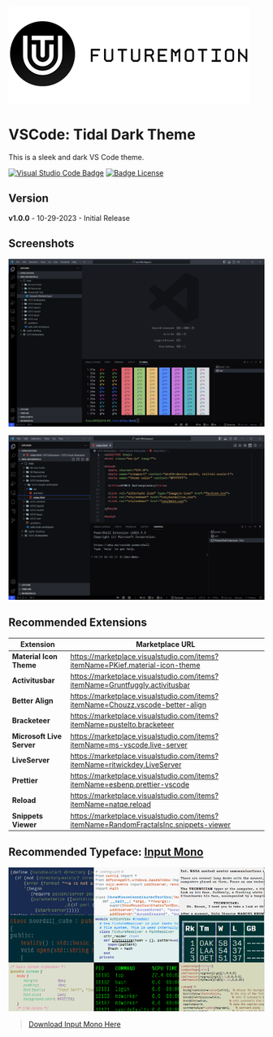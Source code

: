![fm-header.png](./images/fm-header.png)

# VSCode: Tidal Dark Theme

This is a sleek and dark VS Code theme.


<a href="https://marketplace.visualstudio.com/items?itemName=futuremotion.tidal-dark-vscode-theme">![Visual Studio Code Badge](https://img.shields.io/badge/Visual%20Studio%20Code-007ACC?logo=visualstudiocode&logoColor=fff&style=for-the-badge)</a>
[![Badge License](https://img.shields.io/badge/License-MIT-blue.svg?style=for-the-badge)](https://github.com/fmotion1/tidal-dark-vscode-theme/blob/main/LICENSE)


## Version

**v1.0.0** - 10-29-2023 - Initial Release

## Screenshots

![vs-tidal-screenshot-2.png](./images/vs-tidal-screenshot-2.png)

![vs-tidal-screenshot-1.png](./images/vs-tidal-screenshot-1.png)

## Recommended Extensions

| Extension | Marketplace URL |
| --- | --- |
| **Material Icon Theme** | https://marketplace.visualstudio.com/items?itemName=PKief.material-icon-theme |
| **Activitusbar** | https://marketplace.visualstudio.com/items?itemName=Gruntfuggly.activitusbar |
| **Better Align** | https://marketplace.visualstudio.com/items?itemName=Chouzz.vscode-better-align |
| **Bracketeer** | https://marketplace.visualstudio.com/items?itemName=pustelto.bracketeer |
| **Microsoft Live Server** | https://marketplace.visualstudio.com/items?itemName=ms-vscode.live-server |
| **LiveServer** | https://marketplace.visualstudio.com/items?itemName=ritwickdey.LiveServer |
| **Prettier** | https://marketplace.visualstudio.com/items?itemName=esbenp.prettier-vscode |
| **Reload** | https://marketplace.visualstudio.com/items?itemName=natqe.reload |
| **Snippets Viewer** | https://marketplace.visualstudio.com/items?itemName=RandomFractalsInc.snippets-viewer |
    

## Recommended Typeface: [Input Mono](https://input.djr.com/)

![input-mono-beauty.png](./images/input-mono-beauty.png)

> [Download Input Mono Here](https://input.djr.com/download/)

